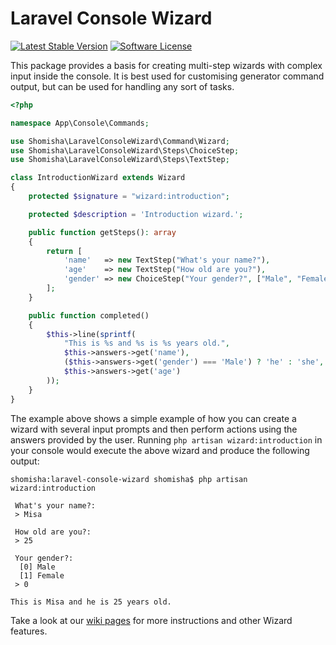 # Laravel Console Wizard

[![Latest Stable Version](https://img.shields.io/packagist/v/shomisha/laravel-console-wizard)](https://packagist.org/packages/shomisha/laravel-console-wizard)
[![Software License](https://img.shields.io/badge/license-MIT-brightgreen.svg?style=flat)](LICENSE.md)

This package provides a basis for creating multi-step wizards with complex input inside the console.
It is best used for customising generator command output, but can be used for handling any sort of tasks.

```php
<?php

namespace App\Console\Commands;

use Shomisha\LaravelConsoleWizard\Command\Wizard;
use Shomisha\LaravelConsoleWizard\Steps\ChoiceStep;
use Shomisha\LaravelConsoleWizard\Steps\TextStep;

class IntroductionWizard extends Wizard
{
    protected $signature = "wizard:introduction";

    protected $description = 'Introduction wizard.';

    public function getSteps(): array
    {
        return [
            'name'   => new TextStep("What's your name?"),
            'age'    => new TextStep("How old are you?"),
            'gender' => new ChoiceStep("Your gender?", ["Male", "Female"]),
        ];
    }

    public function completed()
    {
        $this->line(sprintf(
            "This is %s and %s is %s years old.",
            $this->answers->get('name'),
            ($this->answers->get('gender') === 'Male') ? 'he' : 'she',
            $this->answers->get('age')
        ));
    }
}
```
The example above shows a simple example of how you can create a wizard with several input prompts and then perform actions using the answers provided by the user.
Running `php artisan wizard:introduction` in your console would execute the above wizard and produce the following output:

```
shomisha:laravel-console-wizard shomisha$ php artisan wizard:introduction

 What's your name?:
 > Misa

 How old are you?:
 > 25

 Your gender?:
  [0] Male
  [1] Female
 > 0

This is Misa and he is 25 years old.
```

Take a look at our [wiki pages](https://github.com/weareneopix/laravel-model-translation/wiki) for more instructions and other Wizard features.